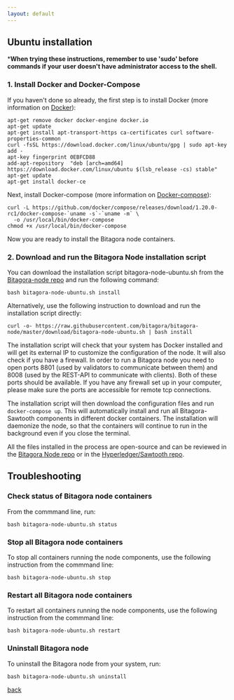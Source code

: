 ```yaml
---
layout: default
---
```

## Ubuntu installation

***When trying these instructions, remember to use 'sudo' before commands if your user doesn't 
have administrator access to the shell.**

### 1. Install Docker and Docker-Compose

If you haven't done so already, the first step is to install Docker (more information on 
[Docker](https://docs.docker.com/install/linux/docker-ce/ubuntu/)):

```
apt-get remove docker docker-engine docker.io
apt-get update
apt-get install apt-transport-https ca-certificates curl software-properties-common
curl -fsSL https://download.docker.com/linux/ubuntu/gpg | sudo apt-key add -
apt-key fingerprint 0EBFCD88
add-apt-repository  "deb [arch=amd64] https://download.docker.com/linux/ubuntu $(lsb_release -cs) stable"
apt-get update
apt-get install docker-ce
```

Next, install Docker-compose (more information on [Docker-compose](https://github.com/docker/compose/releases)):


```
curl -L https://github.com/docker/compose/releases/download/1.20.0-rc1/docker-compose-`uname -s`-`uname -m` \
  -o /usr/local/bin/docker-compose
chmod +x /usr/local/bin/docker-compose
```

Now you are ready to install the Bitagora node containers.

### 2. Download and run the Bitagora Node installation script

You can download the installation script bitagora-node-ubuntu.sh from the [Bitagora-node repo](https://github.com/Bitagora/bitagora-node) and run the following command:

```
bash bitagora-node-ubuntu.sh install
```

Alternatively, use the following instruction to download and run the installation script directly:

```
curl -o- https://raw.githubusercontent.com/bitagora/bitagora-node/master/download/bitagora-node-ubuntu.sh | bash install
```

The installation script will check that your system has Docker installed and will get its external IP
to customize the configuration of the node. It will also check if you have a firewall. In order to
run a Bitagora node you need to open ports 8801 (used by validators to communicate between them) and 8008 
(used by the REST-API to communicate with clients). Both of these ports should be available. 
If you have any firewall set up in your computer, please make sure the ports are accessible for remote tcp
connections. 

The installation script will then download the configuration files and run `docker-compose up`. This will 
automatically install and run all Bitagora-Sawtooth components in different docker containers. The installation 
will daemonize the node, so that the containers will continue to run in the background even if you close the terminal. 

All the files installed in the process are open-source and can be reviewed in the [Bitagora Node repo](https://github.com/bitagora/bitagora-node) or in the [Hyperledger/Sawtooth repo](https://github.com/hyperledger/sawtooth-core).

## Troubleshooting 

### Check status of Bitagora node containers

From the commmand line, run:

```
bash bitagora-node-ubuntu.sh status
```

### Stop all Bitagora node containers

To stop all containers running the node components, use the following instruction from the
commmand line:

```
bash bitagora-node-ubuntu.sh stop
```

### Restart all Bitagora node containers

To restart all containers running the node components, use the following instruction from the
commmand line:

```
bash bitagora-node-ubuntu.sh restart
```

### Uninstall Bitagora node 

To uninstall the Bitagora node from your system, run:

```
bash bitagora-node-ubuntu.sh uninstall
``` 

[back](./validator.md)

